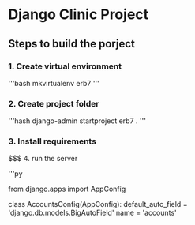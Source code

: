 # Django Clinic Project
## Steps to build the porject
### 1. Create virtual environment
'''bash
mkvirtualenv erb7
'''
### 2. Create project folder
'''hash
django-admin startproject erb7 .
'''

### 3. Install requirements

$$$ 4. run the server

'''py

from django.apps import AppConfig


class AccountsConfig(AppConfig):
    default_auto_field = 'django.db.models.BigAutoField'
    name = 'accounts'

